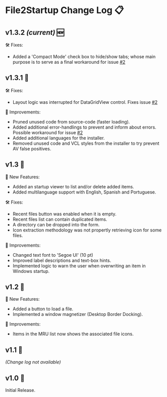 # File2Startup Change Log 📋

## v1.3.2 *(current)* 🆕

 🛠️ Fixes:
 - Added a 'Compact Mode' check box to hide/show tabs; whose main purpose is to serve as a final workaround for issue [#2](https://github.com/ElektroStudios/File2Startup/issues/2#issuecomment-2041072015)
    
## v1.3.1 🔄

 🛠️ Fixes:
 - Layout logic was interrupted for DataGridView control. Fixes issue [#2](https://github.com/ElektroStudios/File2Startup/issues/2#issuecomment-2041072015)
    
  🌟 Improvements:
 - Pruned unused code from source-code (faster loading).
 - Added additional error-handlings to prevent and inform about errors. Possible workaround for issue [#2](https://github.com/ElektroStudios/File2Startup/issues/2#issuecomment-2041072015)
 - Added additional languages for the installer.
 - Removed unused code and VCL styles from the installer to try prevent AV false positives.

## v1.3 🔄
 🚀 New Features:
 - Added an startup viewer to list and/or delete added items.
 - Added multilanguage support with English, Spanish and Portuguese.
    
 🛠️ Fixes:
 - Recent files button was enabled when it is empty.
 - Recent files list can contain duplicated items.
 - A directory can be dropped into the form.
 - Icon extraction methodology was not propertly retrieving icon for some files.
    
 🌟 Improvements:
 - Changed text font to 'Segoe UI' (10 pt)
 - Improved label descriptions and text-box hints.
 - Implemented logic to warn the user when overwriting an item in Windows startup.

## v1.2 🔄

 🚀 New Features:
 - Added a button to load a file.
 - Implemented a window magnetizer (Desktop Border Docking).
    
 🌟 Improvements:
 - Items in the MRU list now shows the associated file icons.

## v1.1 🔄
*(Change log not available)*

## v1.0 🔄
Initial Release.
